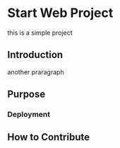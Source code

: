 # Start Web Project

this is a simple project

## Introduction

another praragraph

## Purpose

### Deployment

## How to Contribute